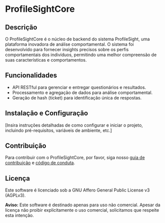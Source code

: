 # ProfileSightCore

## Descrição

O ProfileSightCore é o núcleo de backend do sistema ProfileSight, uma plataforma inovadora de análise comportamental. O sistema foi desenvolvido para fornecer insights precisos sobre os perfis comportamentais dos indivíduos, permitindo uma melhor compreensão de suas características e comportamentos.

## Funcionalidades

- API RESTful para gerenciar e entregar questionários e resultados.
- Processamento e agregação de dados para análise comportamental.
- Geração de hash (ticket) para identificação única de respostas.

## Instalação e Configuração

[Insira instruções detalhadas de como configurar e iniciar o projeto, incluindo pré-requisitos, variáveis de ambiente, etc.]

## Contribuição

Para contribuir com o ProfileSightCore, por favor, siga nosso [guia de contribuição](CONTRIBUTING.md) e [código de conduta](CODE_OF_CONDUCT.md).

## Licença

Este software é licenciado sob a GNU Affero General Public License v3 (AGPLv3).

**Aviso:** Este software é destinado apenas para uso não comercial. Apesar da licença não proibir explicitamente o uso comercial, solicitamos que respeite esta intenção.
